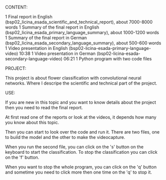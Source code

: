 CONTENT:

1 Final report in English (bsp02_licina_esada_scientific_and_technical_report), about 7000-8000 words
1 Summary of the final report in English (bsp02_licina_esada_primary_language_summary), about 1000-1200 words
1 Summary of the final report in German (bsp02_licina_esada_secondary_language_summary), about 500-600 words
1 Video presentation in English (bsp02-licina-esada-primary-language-video) 10:38 
1 Video presentation in German (bsp02-licina-esada-secondary-language-video) 06:21
1 Python program with two code files

PROJECT:

This project is about flower classification with convolutional neural networks.
Where I descripe the scientific and technical part of the project.

USE:

If you are new in this topic and you want to know details about 
the project then you need to read the final report.

At first read one of the reports or look at the videos, it depends how many you know 
about this topic.

Then you can start to look over the code and run it.
There are two files, one to build the model and the other to make the videocapture.

When you run the second file, you can click on the 's' button on the keyboard to start the classification.
To stop the classification you can click on the 'f' button.

When you want to stop the whole program, you can click on the 'q' button
and sometime you need to click more then one time on the 'q' to stop it. 
